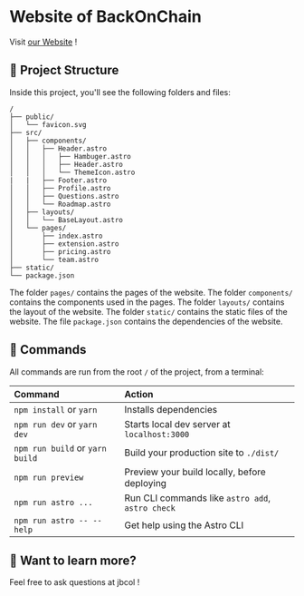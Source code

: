 # Website of BackOnChain

Visit [our Website](https://backonchain.github.io/website/) !

## 🚀 Project Structure

Inside this project, you'll see the following folders and files:

```
/
├── public/
│   └── favicon.svg
├── src/
│   ├── components/
│   │   ├── Header.astro
│   │   │   ├── Hambuger.astro
│   │   │   ├── Header.astro
│   │   │   └── ThemeIcon.astro
|   |   ├── Footer.astro
│   │   ├── Profile.astro
│   │   ├── Questions.astro
│   │   └── Roadmap.astro
│   ├── layouts/
│   │   └── BaseLayout.astro
│   └── pages/
│       ├── index.astro
│       ├── extension.astro
│       ├── pricing.astro
│       └── team.astro
├── static/
└── package.json
```
The folder `pages/` contains the pages of the website. The folder `components/` contains the components used in the pages. The folder `layouts/` contains the layout of the website. The folder `static/` contains the static files of the website. The file `package.json` contains the dependencies of the website.


## 🧞 Commands

All commands are run from the root `/` of the project, from a terminal:

| Command                                   | Action                                           |
| :------------------------                 | :----------------------------------------------- |
| `npm install` or `yarn`                   | Installs dependencies                            |
| `npm run dev` or `yarn dev`               | Starts local dev server at `localhost:3000`      |
| `npm run build` or `yarn build`           | Build your production site to `./dist/`          |
| `npm run preview`                         | Preview your build locally, before deploying     |
| `npm run astro ...`                       | Run CLI commands like `astro add`, `astro check` |
| `npm run astro -- --help`                 | Get help using the Astro CLI                     |

## 👀 Want to learn more?

Feel free to ask questions at jbcol !
